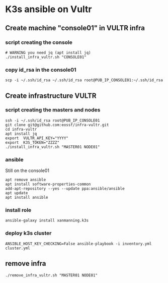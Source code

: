 # K3s ansible on Vultr

## Create machine "console01" in VULTR infra
### script creating the console
````
# WARNING you need jq (apt install jq)
./install_infra_vultr.sh "CONSOLE01"
````
### copy id_rsa in the console01
````
scp -i ~/.ssh/id_rsa ~/.ssh/id_rsa root@PUB_IP_CONSOLE01:~/.ssh/id_rsa
````

## Create infrastructure VULTR
### script creating the masters and nodes
````
ssh -i ~/.ssh/id_rsa root@PUB_IP_CONSOLE01
git clone git@github.com:eossf/infra-vultr.git
cd infra-vultr
apt install jq
export  VULTR_API_KEY="YYYY"
export  K3S_TOKEN="ZZZZ"
./install_infra_vultr.sh "MASTER01 NODE01"
````
### ansible 
Still on the console01
````
apt remove ansible 
apt install software-properties-common
add-apt-repository --yes --update ppa:ansible/ansible
apt update
apt install ansible
````
### install role 
````
ansible-galaxy install xanmanning.k3s
````
### deploy k3s cluster
````
ANSIBLE_HOST_KEY_CHECKING=False ansible-playbook -i inventory.yml cluster.yml
````

## remove infra
````
./remove_infra_vultr.sh "MASTER01 NODE01"
````
